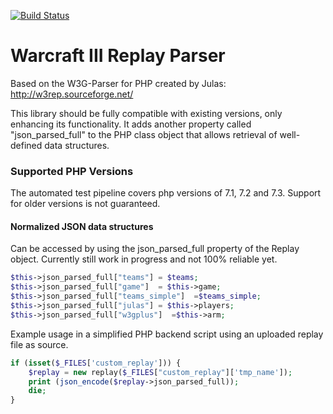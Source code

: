 [![Build Status](https://travis-ci.org/PBug90/w3gphp.svg?branch=master)](https://travis-ci.org/PBug90/w3gphp)
# Warcraft III Replay Parser

Based on the W3G-Parser for PHP created by Julas: http://w3rep.sourceforge.net/

This library should be fully compatible with existing versions, only enhancing its functionality. It adds another property called "json_parsed_full" to the PHP class object that allows retrieval of well-defined data structures.

### Supported PHP Versions
The automated test pipeline covers php versions of 7.1, 7.2 and 7.3. Support for older versions is not guaranteed.


#### Normalized JSON data structures
Can be accessed by using the json_parsed_full property of the Replay object. Currently still work in progress and not 100% reliable yet.
```php
$this->json_parsed_full["teams"] = $teams;
$this->json_parsed_full["game"]  = $this->game;
$this->json_parsed_full["teams_simple"]  =$teams_simple;
$this->json_parsed_full["julas"] = $this->players;
$this->json_parsed_full["w3gplus"]  =$this->arm;
```
Example usage in a simplified PHP backend script using an uploaded replay file as source.

```php
if (isset($_FILES['custom_replay'])) {
    $replay = new replay($_FILES["custom_replay"]['tmp_name']);    
    print (json_encode($replay->json_parsed_full));
    die;
}
```
